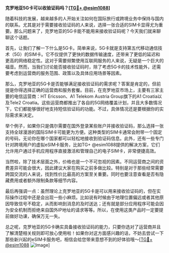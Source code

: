 **克罗地亚5G卡可以收验证码吗？[[TG💪+ @esim1088](https://t.me/s/esim1088)]**

随着科技的发展，越来越多的人开始关注如何在国际旅行或跨境业务中保持与国内的联系。尤其是对于需要接收验证码的人来说，选择一张合适的SIM卡显得尤为重要。那么问题来了，克罗地亚的5G卡能不能用来接收验证码呢？今天我们就来聊聊这个话题。

首先，让我们了解一下什么是5G卡。简单来说，5G卡就是支持第五代移动通信技术（5G）的SIM卡。它不仅提供了更快的数据传输速度，还带来了更低的延迟和更高的网络稳定性。这对于需要频繁使用互联网服务的人来说，无疑是一个巨大的福音。然而，当我们讨论能否接收验证码时，除了考虑5G卡的技术性能外，还需要考虑到运营商的服务范围、政策以及具体应用场景等因素。

那么，克罗地亚的5G卡是否能够满足接收验证码的需求呢？答案是肯定的，但前提是你得选择正确的运营商和服务套餐。目前，在克罗地亚市场上，主要有三家主要的电信运营商：HT Ericsson、A1 Telekom Austria Group旗下的A1 Croatia以及Tele2 Croatia。这些运营商都推出了各自的5G网络覆盖计划，并且大多数情况下，它们都能够很好地支持短信验证码的功能。不过，具体情况还是要根据你的实际需求来决定。

举个例子，如果你只是偶尔需要在国外登录某些账户并接收验证码，那么选择一张支持全球漫游的国际SIM卡可能更为方便。这种类型的SIM卡通常会附带一个固定的号码，无论你在哪个国家都可以轻松地接收到验证码信息。此外，还有一些专门针对跨境用户的虚拟eSIM卡服务，比如TG+ @esim1088提供的解决方案，它们允许用户通过手机应用程序直接激活和管理自己的电子SIM卡，非常便捷高效。

当然啦，除了技术层面之外，价格也是一个不可忽视的因素。不同运营商之间的资费差异可能会很大，因此建议大家在购买之前多做比较。特别是对于那些经常需要跨国交流的人来说，找到性价比最高的方案至关重要。同时也要注意查看是否有隐藏费用或者额外限制条款等细节内容。

最后再强调一点：虽然理论上克罗地亚的5G卡是可以用来接收验证码的，但在实际操作过程中还是会出现一些小麻烦。比如说有时候由于地理位置偏远或者其他原因导致信号不稳定，从而影响到消息的及时送达；还有就是部分应用程序可能会因为安全机制而拒绝来自国外IP地址的请求等等。所以，在使用这类产品时一定要提前做好功课，确保万无一失。

总之呢，克罗地亚的5G卡确实具备接收验证码的能力，只要你选对了运营商并且了解清楚相关规则即可放心使用啦！如果你对这方面感兴趣的话，不妨去尝试一下那些新兴起的eSIM卡服务吧，相信会给您带来意想不到的好体验哦～[[TG💪+ @esim1088](https://t.me/s/esim1088) ![Image](https://i.postimg.cc/4NQfJmqS/Snipaste-2025-05-13-00-14-12.png)]